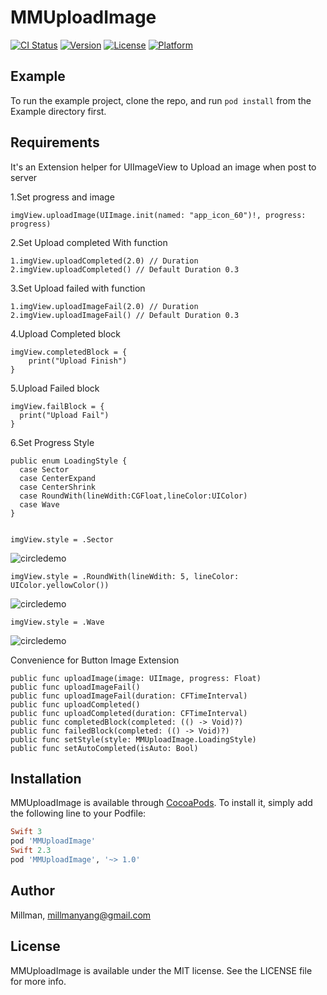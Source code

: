 # MMUploadImage

[![CI Status](http://img.shields.io/travis/Millman/MMUploadImage.svg?style=flat)](https://travis-ci.org/Millman/MMUploadImage)
[![Version](https://img.shields.io/cocoapods/v/MMUploadImage.svg?style=flat)](http://cocoapods.org/pods/MMUploadImage)
[![License](https://img.shields.io/cocoapods/l/MMUploadImage.svg?style=flat)](http://cocoapods.org/pods/MMUploadImage)
[![Platform](https://img.shields.io/cocoapods/p/MMUploadImage.svg?style=flat)](http://cocoapods.org/pods/MMUploadImage)

## Example

To run the example project, clone the repo, and run `pod install` from the Example directory first.

## Requirements
It's an Extension helper for UIImageView to Upload an image when post to server

1.Set progress and image

    imgView.uploadImage(UIImage.init(named: "app_icon_60")!, progress: progress)
  
2.Set Upload completed With function

    1.imgView.uploadCompleted(2.0) // Duration
    2.imgView.uploadCompleted() // Default Duration 0.3
  
3.Set Upload failed with function

    1.imgView.uploadImageFail(2.0) // Duration
    2.imgView.uploadImageFail() // Default Duration 0.3
        
4.Upload Completed block

    imgView.completedBlock = {
        print("Upload Finish")
    }
  
5.Upload Failed block

    imgView.failBlock = {
      print("Upload Fail")
    }
6.Set Progress Style

    public enum LoadingStyle {
      case Sector
      case CenterExpand
      case CenterShrink
      case RoundWith(lineWdith:CGFloat,lineColor:UIColor)
      case Wave
    }
    

    imgView.style = .Sector

![circledemo](https://github.com/MillmanY/UploadImage/blob/master/midscreen.gif)

    imgView.style = .RoundWith(lineWdith: 5, lineColor: UIColor.yellowColor())

![circledemo](https://github.com/MillmanY/UploadImage/blob/master/RoundMid.gif)

    imgView.style = .Wave
![circledemo](https://github.com/MillmanY/UploadImage/blob/master/wave.gif)


Convenience for Button Image Extension

    public func uploadImage(image: UIImage, progress: Float)
    public func uploadImageFail()
    public func uploadImageFail(duration: CFTimeInterval)
    public func uploadCompleted()
    public func uploadCompleted(duration: CFTimeInterval)
    public func completedBlock(completed: (() -> Void)?)
    public func failedBlock(completed: (() -> Void)?)
    public func setStyle(style: MMUploadImage.LoadingStyle)
    public func setAutoCompleted(isAuto: Bool)

## Installation

MMUploadImage is available through [CocoaPods](http://cocoapods.org). To install
it, simply add the following line to your Podfile:

```ruby
Swift 3
pod 'MMUploadImage'
Swift 2.3
pod 'MMUploadImage', '~> 1.0'
```

## Author

Millman, millmanyang@gmail.com

## License

MMUploadImage is available under the MIT license. See the LICENSE file for more info.
